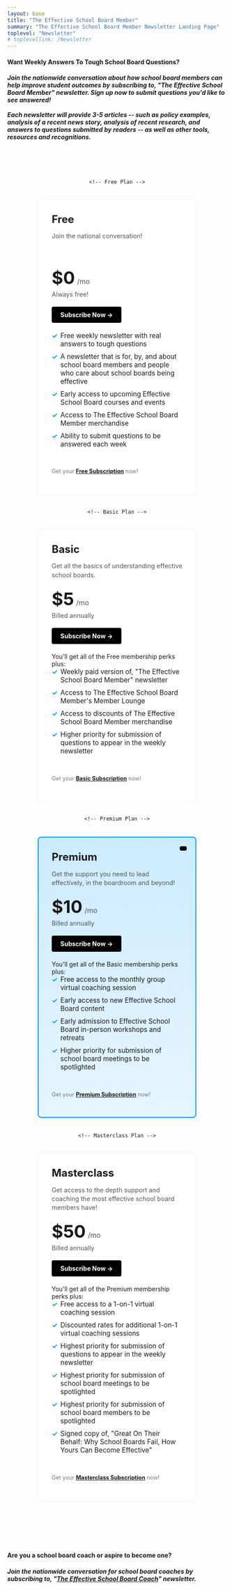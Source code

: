```yaml
---
layout: base
title: "The Effective School Board Member"
summary: "The Effective School Board Member Newsletter Landing Page"
toplevel: "Newsletter"
# toplevellink: /Newsletter
---
```



<style type="text/css">

.pricing-section {
  padding: 50px 0;
}

.pricing-container {
  display: flex;
  max-width: 1200px;
  margin: 0 auto;
  gap: 20px;
  flex-wrap: wrap;
  justify-content: center;
}

.plan {
  background: #fff;
  border-radius: 8px;
  padding: 30px;
  flex: 1 1 250px;
  box-shadow: 0 0 10px rgba(0,0,0,0.05);
  max-width: 280px;
  position: relative;
}

.plan.most-popular {
  background: linear-gradient(to bottom, #ccebff, #e6f5ff);
  border: 2px solid #0099ff;
}

.plan.most-popular .badge {
  position: absolute;
  top: 20px;
  right: 20px;
  background: #000;
  color: #fff;
  font-size: 0.75rem;
  text-transform: uppercase;
  padding: 5px 8px;
  border-radius: 4px;
}

.plan-title {
  font-size: 1.5rem;
  margin: 0 0 10px;
  font-weight: bold;
}

.plan-subtitle {
  font-size: 0.9rem;
  color: #555;
  margin-bottom: 20px;
  line-height: 1.4;
}

.price-container {
  display: flex;
  align-items: baseline;
  margin-bottom: 5px;
}

.price {
  font-size: 2.5rem;
  font-weight: bold;
}

.price-term {
  margin-left: 5px;
  font-size: 1rem;
  color: #555;
}

.billed-annually {
  font-size: 0.9rem;
  margin: 0 0 20px;
  color: #555;
}

.billed-annually .original-price {
  text-decoration: line-through;
  color: #999;
  font-size: 0.8rem;
  margin-left: 5px;
}

.cta-button {
  display: inline-block;
  background: #000;
  color: #fff;
  padding: 10px 20px;
  margin-bottom: 20px;
  text-decoration: none;
  border-radius: 4px;
  font-weight: bold;
  text-align: center;
}

.features {
  list-style: none;
  padding: 0;
  margin: 0 0 15px;
}

.features li {
  margin-bottom: 10px;
  padding-left: 20px;
  position: relative;
  font-size: 0.95rem;
}

.features li::before {
  content: '✓';
  position: absolute;
  left: 0;
  color: #0099ff;
  font-weight: bold;
}

.note {
  font-size: 0.8rem;
  color: #777;
  line-height: 1.4;
}

/* Responsive adjustments */
@media (max-width: 992px) {
  .plan {
    max-width: 300px;
    flex: 1 1 300px;
  }
}

@media (max-width: 768px) {
  .pricing-container {
    flex-direction: column;
    align-items: center;
  }
  .plan {
    max-width: 80%;
  }
}

</style>

<h4>Want Weekly Answers To Tough School Board Questions?</h4>
<h5>Join the nationwide conversation about how school board members can help improve student outcomes by subscribing to, "<strong>The Effective School Board Member</strong>" newsletter. Sign up now to submit questions you'd like to see answered!<br/><br/>
Each newsletter will provide 3-5 articles -- such as policy examples, analysis of a recent news story, analysis of recent research, and answers to questions submitted by readers -- as well as other tools, resources and recognitions.</h5>


<section class="pricing-section">
  <div class="pricing-container">

    <!-- Free Plan -->
  <div class="plan">
      <h3 class="plan-title">Free</h3>
      <p class="plan-subtitle">Join the national conversation!<br/><br/><br/></p>
      <div class="price-container">
        <span class="price">$0</span><span class="price-term">/mo</span>
      </div>
      <p class="billed-annually">Always free!</p>
      <a href="https://www1.effectiveschoolboards.com/offers/epUGjHD7" class="cta-button">Subscribe Now →</a>
      <ul class="features">
        <li>Free weekly newsletter with real answers to tough questions</li>
        <li>A newsletter that is for, by, and about school board members and people who care about school boards being effective</li>
        <li>Early access to upcoming Effective School Board courses and events</li>
        <li>Access to The Effective School Board Member merchandise</li>
        <li>Ability to submit questions to be answered each week</li>
      </ul><br/>
      <p class="note">Get your  <a href="https://www1.effectiveschoolboards.com/offers/epUGjHD7"><strong>Free Subscription</strong></a> now!</p>
    </div>

    <!-- Basic Plan -->
  <div class="plan">
      <h3 class="plan-title">Basic</h3>
      <p class="plan-subtitle">Get all the basics of understanding effective school boards.<br/></p>
      <div class="price-container">
        <span class="price">$5</span><span class="price-term">/mo</span>
      </div>
      <p class="billed-annually">Billed annually</p>
      <a href="https://www1.effectiveschoolboards.com/offers/NFhgHZS2/checkout" class="cta-button">Subscribe Now →</a><br/>
      You'll get all of the Free membership perks plus:
      <ul class="features">
        <li>Weekly paid version of, "The Effective School Board Member" newsletter</li>
        <li>Access to The Effective School Board Member's Member Lounge</li>
        <li>Access to discounts of The Effective School Board Member merchandise</li>
        <li>Higher priority for submission of questions to appear in the weekly newsletter</li>
      </ul><br/>
      <p class="note">Get your <a href="https://www1.effectiveschoolboards.com/offers/NFhgHZS2/checkout"><strong>Basic Subscription</strong></a> now!</p>
    </div>

    <!-- Premium Plan -->
  <div class="plan most-popular">
      <div class="badge"></div>
      <h3 class="plan-title">Premium</h3>
      <p class="plan-subtitle">Get the support you need to lead effectively, in the boardroom and beyond!</p>
      <div class="price-container">
        <span class="price">$10</span><span class="price-term">/mo</span>
      </div>
      <p class="billed-annually">Billed annually</p>
      <a href="https://www1.effectiveschoolboards.com/offers/64LrZGwd" class="cta-button">Subscribe Now →</a><br/>
      You'll get all of the Basic membership perks plus:
      <ul class="features">
        <li>Free access to the monthly group virtual coaching session</li>
        <li>Early access to new Effective School Board content</li>
        <li>Early admission to Effective School Board in-person workshops and retreats</li>
        <li>Higher priority for submission of school board meetings to be spotlighted</li>
      </ul><br/>
      <p class="note">Get your  <a href="https://www1.effectiveschoolboards.com/offers/64LrZGwd"><strong>Premium Subscription</strong></a> now!</p>
    </div>

    <!-- Masterclass Plan -->
  <div class="plan">
      <h3 class="plan-title">Masterclass</h3>
      <p class="plan-subtitle">Get access to the depth support and coaching the most effective school board members have!</p>
      <div class="price-container">
        <span class="price">$50</span><span class="price-term">/mo</span>
      </div>
      <p class="billed-annually">Billed annually</p>
      <a href="https://www1.effectiveschoolboards.com/offers/STbxLcEa" class="cta-button">Subscribe Now →</a><br/>
      You'll get all of the Premium membership perks plus:
      <ul class="features">
        <li>Free access to a 1-on-1 virtual coaching session</li>
        <li>Discounted rates for additional 1-on-1 virtual coaching sessions</li>
        <li>Highest priority for submission of questions to appear in the weekly newsletter</li>
        <li>Highest priority for submission of school board meetings to be spotlighted</li>
        <li>Highest priority for submission of school board members to be spotlighted</li>
        <li>Signed copy of, "Great On Their Behalf: Why School Boards Fail, How Yours Can Become Effective"</li>
      </ul><br/>
      <p class="note">Get your  <a href="https://www1.effectiveschoolboards.com/offers/STbxLcEa"><strong>Masterclass Subscription</strong></a> now!</p>
    </div>

  </div>
</section>

<br/><br/>

<h4>Are you a school board coach or aspire to become one?</h4>
<h5>Join the nationwide conversation for school board coaches by subscribing to, "<strong><a href="/coach-newsletter/">The Effective School Board Coach</a></strong>" newsletter.</h5>
